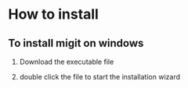 How to install
===============

To install migit on windows
----------------------------
1. Download the executable file

2. double click the file to start the installation wizard

